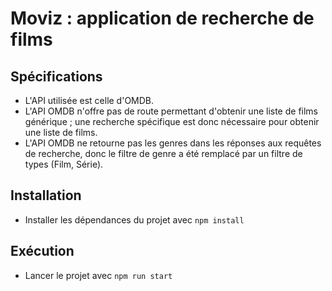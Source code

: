 # Moviz : application de recherche de films

## Spécifications

- L'API utilisée est celle d'OMDB.
- L'API OMDB n'offre pas de route permettant d'obtenir une liste de films générique ; une recherche spécifique est donc nécessaire pour obtenir une liste de films.
- L'API OMDB ne retourne pas les genres dans les réponses aux requêtes de recherche, donc le filtre de genre a été remplacé par un filtre de types (Film, Série).

## Installation

- Installer les dépendances du projet avec `npm install`

## Exécution

- Lancer le projet avec `npm run start`
